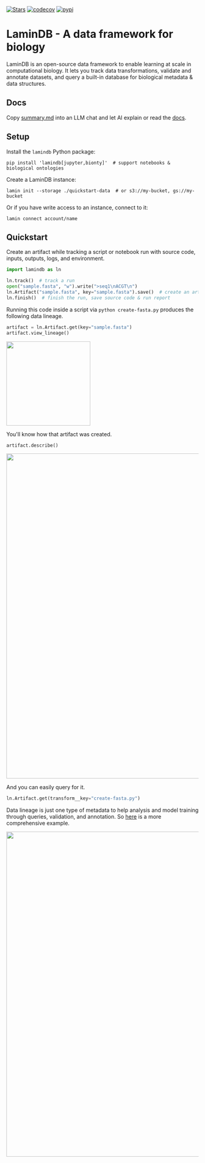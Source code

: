 [![Stars](https://img.shields.io/github/stars/laminlabs/lamindb?logo=GitHub&color=yellow)](https://github.com/laminlabs/lamindb)
[![codecov](https://codecov.io/gh/laminlabs/lamindb/branch/main/graph/badge.svg?token=VKMRJ7OWR3)](https://codecov.io/gh/laminlabs/lamindb)
[![pypi](https://img.shields.io/pypi/v/lamindb?color=blue&label=pypi%20package)](https://pypi.org/project/lamindb)

# LaminDB - A data framework for biology

<!-- first two sentences sync from preface.md -->

LaminDB is an open-source data framework to enable learning at scale in computational biology.
It lets you track data transformations, validate and annotate datasets, and query a built-in database for biological metadata & data structures.

## Docs

Copy [summary.md](https://docs.lamin.ai/summary.md) into an LLM chat and let AI explain or read the [docs](https://docs.lamin.ai).

## Setup

<!-- copied from quick-setup-lamindb.md -->

Install the `lamindb` Python package:

```shell
pip install 'lamindb[jupyter,bionty]'  # support notebooks & biological ontologies
```

Create a LaminDB instance:

```shell
lamin init --storage ./quickstart-data  # or s3://my-bucket, gs://my-bucket
```

Or if you have write access to an instance, connect to it:

```shell
lamin connect account/name
```

## Quickstart

<!-- copied from preface.md -->

Create an artifact while tracking a script or notebook run with source code, inputs, outputs, logs, and environment.

<!-- copied from py-quickstart.py -->

```python
import lamindb as ln

ln.track()  # track a run
open("sample.fasta", "w").write(">seq1\nACGT\n")
ln.Artifact("sample.fasta", key="sample.fasta").save()  # create an artifact
ln.finish()  # finish the run, save source code & run report
```

<!-- from here on, slight deviation from preface.md, where all this is treated in the walk through in more depth -->

Running this code inside a script via `python create-fasta.py` produces the following data lineage.

```python
artifact = ln.Artifact.get(key="sample.fasta")
artifact.view_lineage()
```

<img src="https://lamin-site-assets.s3.amazonaws.com/.lamindb/EkQATsQL5wqC95Wj0003.png" width="220">

You'll know how that artifact was created.

```python
artifact.describe()
```

<img src="https://lamin-site-assets.s3.amazonaws.com/.lamindb/BOTCBgHDAvwglN3U0001.png" width="850">

And you can easily query for it.

```python
ln.Artifact.get(transform__key="create-fasta.py")
```

Data lineage is just one type of metadata to help analysis and model training through queries, validation, and annotation. So [here](https://lamin.ai/laminlabs/lamindata/artifact/fgKBV8qdSnbIga0i) is a more comprehensive example.

<img src="https://lamin-site-assets.s3.amazonaws.com/.lamindb/6sofuDVvTANB0f480001.png" width="850">
